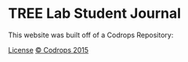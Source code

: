 TREE Lab Student Journal
=========


This website was built off of a Codrops Repository:

[License](http://tympanus.net/codrops/licensing/)
[© Codrops 2015](http://www.codrops.com)


